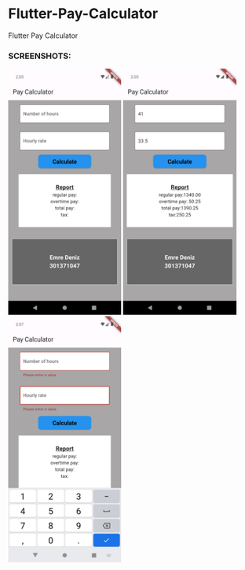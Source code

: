 # Flutter-Pay-Calculator
Flutter Pay Calculator

### SCREENSHOTS:
<kbd><img src="screenshots/ss1.png" height="500"/></kbd>    <kbd><img src="screenshots/ss2.png" height="500"/></kbd>    <kbd><img src="screenshots/ss3.png" height="500"/></kbd>
